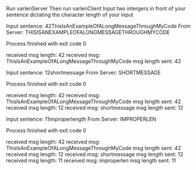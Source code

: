 Run varlenServer
Then run varlenClient
Input two intergers in front of your sentence dictating the character length of your input



Input sentence: 42ThisIsAnExampleOfALongMessageThroughMyCode
From Server: THISISANEXAMPLEOFALONGMESSAGETHROUGHMYCODE

Process finished with exit code 0

received msg length: 42
received msg: ThisIsAnExampleOfALongMessageThroughMyCode
msg length sent:  42

Input sentence: 12shortmessage
From Server: SHORTMESSAGE

Process finished with exit code 0

received msg length: 42
received msg: ThisIsAnExampleOfALongMessageThroughMyCode
msg length sent:  42
received msg length: 12
received msg: shortmessage
msg length sent:  12

Input sentence: 11improperlength
From Server: IMPROPERLEN

Process finished with exit code 0

received msg length: 42
received msg: ThisIsAnExampleOfALongMessageThroughMyCode
msg length sent:  42
received msg length: 12
received msg: shortmessage
msg length sent:  12
received msg length: 11
received msg: improperlen
msg length sent:  11
